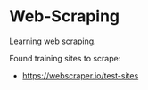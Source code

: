 # Web-Scraping

Learning web scraping.


Found training sites to scrape:

- https://webscraper.io/test-sites
